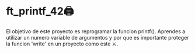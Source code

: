 # ft_printf_42🖨️
El objetivo de este proyecto es reprogramar la funcion printf(). Aprendes a utilizar un numero variable de argumentos y por que es importante proteger la funcion 'write' en un proyecto como este ⚔️.
